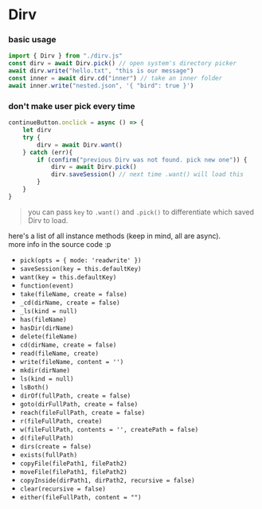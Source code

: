 # Dirv
### basic usage
```js
import { Dirv } from "./dirv.js"
const dirv = await Dirv.pick() // open system's directory picker
await dirv.write("hello.txt", "this is our message")
const inner = await dirv.cd("inner") // take an inner folder
await inner.write("nested.json", '{ "bird": true }')
```

### don't make user pick every time
```js
continueButton.onclick = async () => {
	let dirv
	try {
		dirv = await Dirv.want()
	} catch (err){
		if (confirm("previous Dirv was not found. pick new one")) {
			dirv = await Dirv.pick()
			dirv.saveSession() // next time .want() will load this
		}
	}
}
```
> you can pass `key` to `.want()` and `.pick()` to differentiate which saved 
> Dirv to load.

here's a list of all instance methods (keep in mind, all are async).  
more info in the source code :p

- `pick(opts = { mode: 'readwrite' })`
- `saveSession(key = this.defaultKey)`
- `want(key = this.defaultKey)`
- `function(event)`
- `take(fileName, create = false)`
- `_cd(dirName, create = false)`
- `_ls(kind = null)`
- `has(fileName)`
- `hasDir(dirName)`
- `delete(fileName)`
- `cd(dirName, create = false)`
- `read(fileName, create)`
- `write(fileName, content = '')`
- `mkdir(dirName)`
- `ls(kind = null)`
- `lsBoth()`
- `dirOf(fullPath, create = false)`
- `goto(dirFullPath, create = false)`
- `reach(fileFullPath, create = false)`
- `r(fileFullPath, create)`
- `w(fileFullPath, contents = '', createPath = false)`
- `d(fileFullPath)`
- `dirs(create = false)`
- `exists(fullPath)`
- `copyFile(filePath1, filePath2)`
- `moveFile(filePath1, filePath2)`
- `copyInside(dirPath1, dirPath2, recursive = false)`
- `clear(recursive = false)`
- `either(fileFullPath, content = "")`